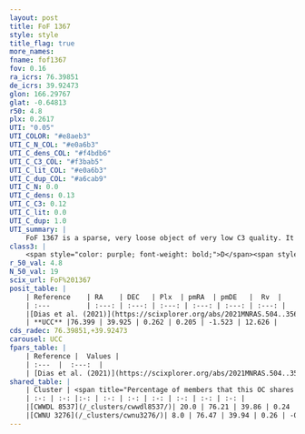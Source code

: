 ```yaml
---
layout: post
title: FoF 1367
style: style
title_flag: true
more_names: 
fname: fof1367
fov: 0.16
ra_icrs: 76.39851
de_icrs: 39.92473
glon: 166.29767
glat: -0.64813
r50: 4.8
plx: 0.2617
UTI: "0.05"
UTI_COLOR: "#e8aeb3"
UTI_C_N_COL: "#e0a6b3"
UTI_C_dens_COL: "#f4bdb6"
UTI_C_C3_COL: "#f3bab5"
UTI_C_lit_COL: "#e0a6b3"
UTI_C_dup_COL: "#a6cab9"
UTI_C_N: 0.0
UTI_C_dens: 0.13
UTI_C_C3: 0.12
UTI_C_lit: 0.0
UTI_C_dup: 1.0
UTI_summary: |
    FoF 1367 is a sparse, very loose object of very low C3 quality. It is rarely studied in the literature. This object shares a small percentage of members with 2 later reported entries.<br><br><span style="color: #99180f; font-weight: bold;">Warning: </span>contains less than 25 stars with <i>P>0.5</i> estimated.
class3: |
    <span style="color: purple; font-weight: bold;">D</span><span style="color: red; font-weight: bold;">C</span>
r_50_val: 4.8
N_50_val: 19
scix_url: FoF%201367
posit_table: |
    | Reference    | RA    | DEC   | Plx  | pmRA  | pmDE   |  Rv  |
    | :---         | :---: | :---: | :---: | :---: | :---: | :---: |
    |[Dias et al. (2021)](https://scixplorer.org/abs/2021MNRAS.504..356D) | 76.444 | 39.947 | 0.245 | 0.246 | -1.516 | -9.926 |
    | **UCC** |76.399 | 39.925 | 0.262 | 0.205 | -1.523 | 12.626 | 
cds_radec: 76.39851,+39.92473
carousel: UCC
fpars_table: |
    | Reference |  Values |
    | :---  |  :---:  |
    | [Dias et al. (2021)](https://scixplorer.org/abs/2021MNRAS.504..356D) | `Av=1.52, Dist=3267, logage=7.704, [Fe/H]=-0.102` |
shared_table: |
    | Cluster | <span title="Percentage of members that this OC shares with the ones listed">%</span>   | RA   | DEC   | Plx   | pmRA  | pmDE  | Rv | UTI |
    | :-: | :-: |:-: | :-: | :-: | :-: | :-: | :-: | :-: |
    |[CWWDL 8537](/_clusters/cwwdl8537/)| 20.0 | 76.21 | 39.86 | 0.24 | 0.49 | -1.63 | -15.39 |0.14 |
    |[CWNU 3276](/_clusters/cwnu3276/)| 8.0 | 76.47 | 39.94 | 0.26 | -0.34 | -1.56 | 6.23 |0.19 |
---
```

